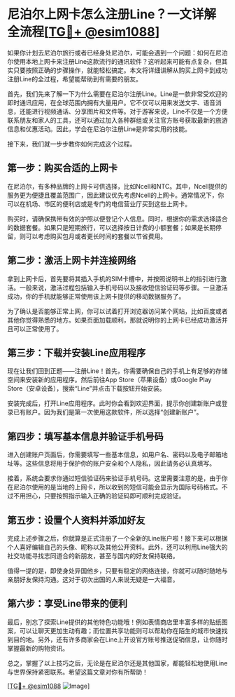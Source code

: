 # 尼泊尔上网卡怎么注册Line？一文详解全流程[[TG💪+ @esim1088](https://t.me/s/esim1088)]

如果你计划去尼泊尔旅行或者已经身处尼泊尔，可能会遇到一个问题：如何在尼泊尔使用本地上网卡来注册Line这款流行的通讯软件？这听起来可能有点复杂，但其实只要按照正确的步骤操作，就能轻松搞定。本文将详细讲解从购买上网卡到成功注册Line的全过程，希望能帮助到有需要的朋友。

首先，我们先来了解一下为什么需要在尼泊尔注册Line。Line是一款非常受欢迎的即时通讯应用，在全球范围内拥有大量用户。它不仅可以用来发送文字、语音消息，还能进行视频通话、分享图片和文件等。对于游客来说，Line不仅是一个方便联系朋友和家人的工具，还可以通过加入各种群组或关注官方账号获取最新的旅游信息和优惠活动。因此，学会在尼泊尔注册Line是非常实用的技能。

接下来，我们就一步步教你如何完成这个过程。

## 第一步：购买合适的上网卡

在尼泊尔，有多种品牌的上网卡可供选择，比如Ncell和NTC。其中，Ncell提供的服务更为便捷且覆盖范围广，因此建议优先考虑Ncell的上网卡。通常情况下，你可以在机场、市区的便利店或是专门的电信营业厅买到这些上网卡。

购买时，请确保携带有效的护照以便登记个人信息。同时，根据你的需求选择适合的数据套餐。如果只是短期旅行，可以选择按日计费的小额套餐；如果是长期停留，则可以考虑购买包月或者更长时间的套餐以节省费用。

## 第二步：激活上网卡并连接网络

拿到上网卡后，首先要将其插入手机的SIM卡槽中，并按照说明书上的指引进行激活。一般来说，激活过程包括输入手机号码以及接收短信验证码等步骤。一旦激活成功，你的手机就能够正常使用该上网卡提供的移动数据服务了。

为了确认是否能够正常上网，你可以试着打开浏览器访问某个网站，比如百度或者其他你觉得熟悉的地方。如果页面加载顺利，那就说明你的上网卡已经成功激活并且可以正常使用了。

## 第三步：下载并安装Line应用程序

现在让我们回到正题——注册Line！首先，你需要确保自己的手机上有足够的存储空间来安装新的应用程序。然后前往App Store（苹果设备）或Google Play Store（安卓设备），搜索“Line”并点击下载按钮开始安装。

安装完成后，打开Line应用程序。此时你会看到欢迎界面，提示你创建新账户或登录已有账户。因为我们是第一次使用这款软件，所以选择“创建新账户”。

## 第四步：填写基本信息并验证手机号码

进入创建账户页面后，你需要填写一些基本信息，如用户名、密码以及电子邮箱地址等。这些信息将用于保护你的账户安全和个人隐私，因此请务必认真填写。

接着，系统会要求你通过短信验证码来验证手机号码。这里需要注意的是，由于你在尼泊尔使用的是当地的上网卡，所以收到的短信可能会显示为国际号码格式。不过不用担心，只要按照指示输入正确的验证码即可顺利完成验证。

## 第五步：设置个人资料并添加好友

完成上述步骤之后，你就算是正式注册了一个全新的Line账户啦！接下来可以根据个人喜好编辑自己的头像、昵称以及其他公开资料。此外，还可以利用Line强大的社交功能寻找志同道合的新朋友，甚至与国内的好友保持联络。

值得一提的是，即使身处异国他乡，只要有稳定的网络连接，你就可以随时随地与亲朋好友保持沟通。这对于初次出国的人来说无疑是一大福音。

## 第六步：享受Line带来的便利

最后，别忘了探索Line提供的其他特色功能哦！例如表情商店里丰富多样的贴纸图案，可以让聊天更加生动有趣；而位置共享功能则可以帮助你在陌生的城市快速找到目的地。另外，还有许多商家会在Line上开设官方账号推送促销信息，让你随时掌握最新的购物资讯。

总之，掌握了以上技巧之后，无论是在尼泊尔还是其他国家，都能轻松地使用Line与世界保持紧密联系。希望这篇文章对你有所帮助！

[[TG💪+ @esim1088](https://t.me/s/esim1088) ![Image](https://i.postimg.cc/4NQfJmqS/Snipaste-2025-05-13-00-14-12.png)]